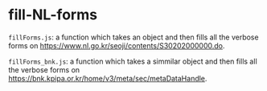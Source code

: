 # fill-NL-forms
`fillForms.js`: a function which takes an object and then fills all the verbose forms on https://www.nl.go.kr/seoji/contents/S30202000000.do.

`fillForms_bnk.js`: a function which takes a simmilar object and then fills all the verbose forms on https://bnk.kpipa.or.kr/home/v3/meta/sec/metaDataHandle.